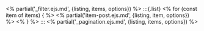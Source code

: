 <% partial('\_filter.ejs.md', {listing, items, options}) %>
:::{.list}
<% for (const item of items) { %>
<% partial('item-post.ejs.md', {listing, item, options}) %>
<% } %>
:::
<% partial('\_pagination.ejs.md', {listing, items, options}) %>
